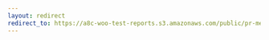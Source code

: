 ```yaml
---
layout: redirect
redirect_to: https://a8c-woo-test-reports.s3.amazonaws.com/public/pr-merge/42794/e2e/index.html
---
```

